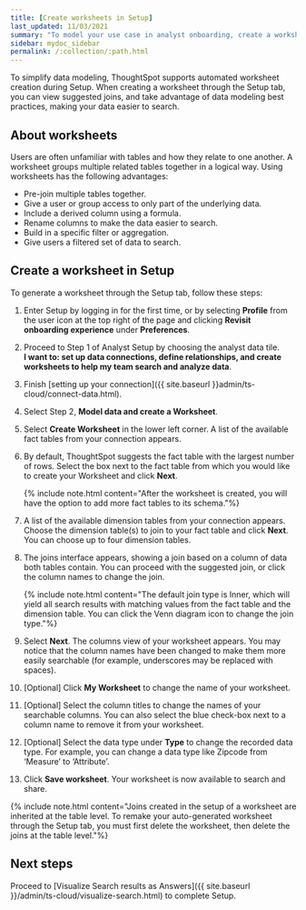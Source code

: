 ```yaml
---
title: [Create worksheets in Setup]
last_updated: 11/03/2021
summary: "To model your use case in analyst onboarding, create a worksheet."
sidebar: mydoc_sidebar
permalink: /:collection/:path.html
---
```


To simplify data modeling, ThoughtSpot supports automated worksheet creation during Setup. When creating a worksheet through the Setup tab, you can view suggested joins, and take advantage of data modeling best practices, making your data easier to search.

## About worksheets

Users are often unfamiliar with tables and how they relate to one another. A worksheet groups multiple related tables together in a logical way. Using worksheets has the following advantages:

* Pre-join multiple tables together.
* Give a user or group access to only part of the underlying data.
* Include a derived column using a formula.
* Rename columns to make the data easier to search.
* Build in a specific filter or aggregation.
* Give users a filtered set of data to search.

## Create a worksheet in Setup

To generate a worksheet through the Setup tab, follow these steps:

1. Enter Setup by logging in for the first time, or by selecting **Profile** from the user icon at the top right of the page and clicking **Revisit onboarding experience** under **Preferences**.

2. Proceed to Step 1 of Analyst Setup by choosing the analyst data tile. <br/>
**I want to: set up data connections, define relationships, and create worksheets to help my team search and analyze data**.

3. Finish [setting up your connection]({{ site.baseurl }}admin/ts-cloud/connect-data.html).

3. Select Step 2, **Model data and create a Worksheet**.

4. Select **Create Worksheet** in the lower left corner. A list of the available fact tables from your connection appears.

5. By default, ThoughtSpot suggests the fact table with the largest number of rows. Select the box next to the fact table from which you would like to create your Worksheet and click **Next**.<br>

   {% include note.html content="After the worksheet is created, you will have the option to add more fact tables to its schema."%}

6. A list of the available dimension tables from your connection appears. Choose the dimension table(s) to join to your fact table and click **Next**. You can choose up to four dimension tables.

7. The joins interface appears, showing a join based on a column of data both tables contain. You can proceed with the suggested join, or click the column names to change the join.<br>

   {% include note.html content="The default join type is Inner, which will yield all search results with matching values from the fact table and the dimension table. You can click the Venn diagram icon to change the join type."%}

8. Select **Next**. The columns view of your worksheet appears. You may notice that the column names have been changed to make them more easily searchable (for example, underscores may be replaced with spaces).

9. [Optional] Click **My Worksheet** to change the name of your worksheet.

10. [Optional] Select the column titles to change the names of your searchable columns. You can also select the blue check-box next to a column name to remove it from your worksheet.

11. [Optional] Select the data type under **Type** to change the recorded data type. For example, you can change a data type like Zipcode from ‘Measure’ to ‘Attribute’.

12. Click **Save worksheet**. Your worksheet is now available to search and share. <br>

   {% include note.html content="Joins created in the setup of a worksheet are inherited at the table level. To remake your auto-generated worksheet through the Setup tab, you must first delete the worksheet, then delete the joins at the table level."%}

## Next steps

Proceed to [Visualize Search results as Answers]({{ site.baseurl }}/admin/ts-cloud/visualize-search.html) to complete Setup.
